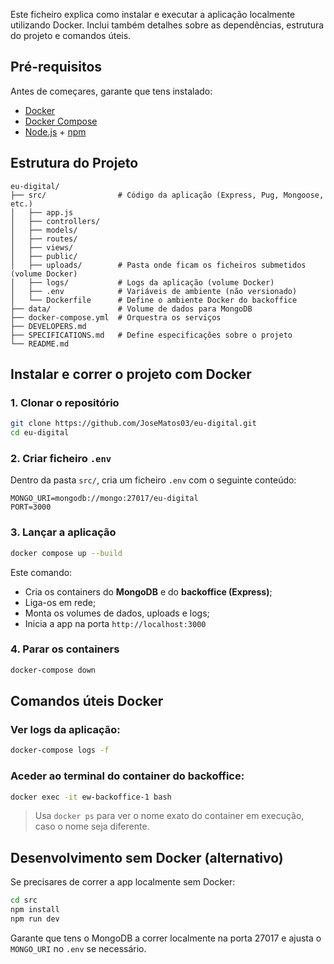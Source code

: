 Este ficheiro explica como instalar e executar a aplicação localmente utilizando Docker. Inclui também detalhes sobre as dependências, estrutura do projeto e comandos úteis.

## Pré-requisitos

Antes de começares, garante que tens instalado:

- [Docker](https://www.docker.com/)
- [Docker Compose](https://docs.docker.com/compose/)
- [Node.js](https://nodejs.org/) + [npm](https://www.npmjs.com/)

## Estrutura do Projeto

```
eu-digital/
├── src/                # Código da aplicação (Express, Pug, Mongoose, etc.)
│   ├── app.js
│   ├── controllers/
│   ├── models/
│   ├── routes/
│   ├── views/
│   ├── public/
│   ├── uploads/        # Pasta onde ficam os ficheiros submetidos (volume Docker)
│   ├── logs/           # Logs da aplicação (volume Docker)
│   ├── .env            # Variáveis de ambiente (não versionado)
│   └── Dockerfile      # Define o ambiente Docker do backoffice
├── data/               # Volume de dados para MongoDB
├── docker-compose.yml  # Orquestra os serviços
├── DEVELOPERS.md
├── SPECIFICATIONS.md   # Define especificações sobre o projeto
└── README.md
```

## Instalar e correr o projeto com Docker

### 1. Clonar o repositório

```bash
git clone https://github.com/JoseMatos03/eu-digital.git
cd eu-digital
```

### 2. Criar ficheiro `.env`

Dentro da pasta `src/`, cria um ficheiro `.env` com o seguinte conteúdo:

```
MONGO_URI=mongodb://mongo:27017/eu-digital
PORT=3000
```

### 3. Lançar a aplicação

```bash
docker compose up --build
```

Este comando:

- Cria os containers do **MongoDB** e do **backoffice (Express)**;
- Liga-os em rede;
- Monta os volumes de dados, uploads e logs;
- Inicia a app na porta `http://localhost:3000`

### 4. Parar os containers

```bash
docker-compose down
```

## Comandos úteis Docker

### Ver logs da aplicação:

```bash
docker-compose logs -f
```

### Aceder ao terminal do container do backoffice:

```bash
docker exec -it ew-backoffice-1 bash
```

> Usa `docker ps` para ver o nome exato do container em execução, caso o nome seja diferente.

## Desenvolvimento sem Docker (alternativo)

Se precisares de correr a app localmente sem Docker:

```bash
cd src
npm install
npm run dev
```

Garante que tens o MongoDB a correr localmente na porta 27017 e ajusta o `MONGO_URI` no `.env` se necessário.
